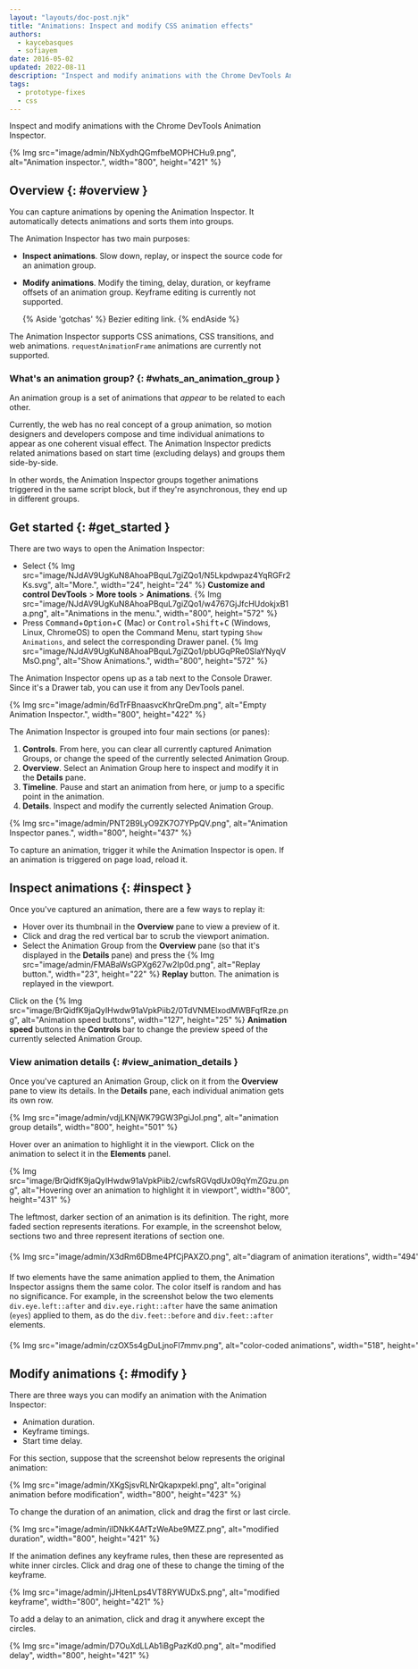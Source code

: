 ```yaml
---
layout: "layouts/doc-post.njk"
title: "Animations: Inspect and modify CSS animation effects"
authors:
  - kaycebasques
  - sofiayem
date: 2016-05-02
updated: 2022-08-11
description: "Inspect and modify animations with the Chrome DevTools Animation Inspector."
tags:
  - prototype-fixes
  - css
---
```


Inspect and modify animations with the Chrome DevTools Animation Inspector.

<div class="elevation--4">{% Img src="image/admin/NbXydhQGmfbeMOPHCHu9.png", alt="Animation inspector.", width="800", height="421" %}</div>

## Overview {: #overview }

You can capture animations by opening the Animation Inspector. It automatically detects animations and sorts them into groups.

The Animation Inspector has two main purposes:

- **Inspect animations**. Slow down, replay, or inspect the source code for an animation
  group.
- **Modify animations**. Modify the timing, delay, duration, or keyframe offsets of an
  animation group. Keyframe editing is currently not supported.

  {% Aside 'gotchas' %}
  Bezier editing link.
  {% endAside %}

The Animation Inspector supports CSS animations, CSS transitions, and web animations.
`requestAnimationFrame` animations are currently not supported.

### What's an animation group? {: #whats_an_animation_group }

An animation group is a set of animations that _appear_ to be related to each other. 

Currently, the web has no real concept of a group animation, so motion designers and developers compose and time individual animations to appear as one coherent visual effect. The Animation Inspector predicts related animations based on start time (excluding delays) and groups them side-by-side.

In other words, the Animation Inspector groups together animations triggered in the same script block, but if they're asynchronous, they end up in different groups.

## Get started {: #get_started }

There are two ways to open the Animation Inspector:

- Select {% Img src="image/NJdAV9UgKuN8AhoaPBquL7giZQo1/N5Lkpdwpaz4YqRGFr2Ks.svg", alt="More.", width="24", height="24" %} **Customize and control DevTools** > **More tools** > **Animations**.
  {% Img src="image/NJdAV9UgKuN8AhoaPBquL7giZQo1/w4767GjJfcHUdokjxB1a.png", alt="Animations in the menu.", width="800", height="572" %}
- Press <kbd>Command</kbd>+<kbd>Option</kbd>+<kbd>C</kbd> (Mac) or <kbd>Control</kbd>+<kbd>Shift</kbd>+<kbd>C</kbd> (Windows, Linux, ChromeOS) to open the Command Menu, start typing `Show Animations`, and select the corresponding Drawer panel.
  {% Img src="image/NJdAV9UgKuN8AhoaPBquL7giZQo1/pbUGqPRe0SlaYNyqVMsO.png", alt="Show Animations.", width="800", height="572" %}

The Animation Inspector opens up as a tab next to the Console Drawer. Since it's a Drawer tab, you can use it from any DevTools panel.

<div class="elevation--4">{% Img src="image/admin/6dTrFBnaasvcKhrQreDm.png", alt="Empty Animation Inspector.", width="800", height="422" %}</div>

The Animation Inspector is grouped into four main sections (or panes):

1.  **Controls**. From here, you can clear all currently captured Animation Groups, or change the
    speed of the currently selected Animation Group.
2.  **Overview**. Select an Animation Group here to inspect and modify it in the **Details** pane.
3.  **Timeline**. Pause and start an animation from here, or jump to a specific point in the
    animation.
4.  **Details**. Inspect and modify the currently selected Animation Group.

<div class="elevation--4">{% Img src="image/admin/PNT2B9LyO9ZK7O7YPpQV.png", alt="Animation Inspector panes.", width="800", height="437" %}</div>

To capture an animation, trigger it while the Animation Inspector is open. If an animation is triggered on page load, reload it.

## Inspect animations {: #inspect }

Once you've captured an animation, there are a few ways to replay it:

- Hover over its thumbnail in the **Overview** pane to view a preview of it.
- Click and drag the red vertical bar to scrub the viewport animation.
- Select the Animation Group from the **Overview** pane (so that it's displayed in the **Details**
  pane) and press the {% Img src="image/admin/FMABaWsGPXg627w2Ip0d.png", alt="Replay button.", width="23", height="22" %} **Replay** button. The
  animation is replayed in the viewport.

Click on the {% Img src="image/BrQidfK9jaQyIHwdw91aVpkPiib2/0TdVNMElxodMWBFqfRze.png", alt="Animation speed buttons", width="127", height="25" %} **Animation speed** buttons in the **Controls** bar to change the preview speed of the currently selected Animation Group.

### View animation details {: #view_animation_details }

Once you've captured an Animation Group, click on it from the **Overview** pane to view its details.
In the **Details** pane, each individual animation gets its own row.

<div class="elevation--4">{% Img src="image/admin/vdjLKNjWK79GW3PgiJol.png", alt="animation group details", width="800", height="501" %}</div>

Hover over an animation to highlight it in the viewport. Click on the animation to select it in the
**Elements** panel.

<div class="elevation--4">{% Img src="image/BrQidfK9jaQyIHwdw91aVpkPiib2/cwfsRGVqdUx09qYmZGzu.png", alt="Hovering over an animation to highlight it in viewport", width="800", height="431" %}</div>

The leftmost, darker section of an animation is its definition. The right, more faded section
represents iterations. For example, in the screenshot below, sections two and three represent
iterations of section one.

<div class="elevation--4" style="width: max-content; margin: 20px auto;">{% Img src="image/admin/X3dRm6DBme4PfCjPAXZO.png", alt="diagram of animation iterations", width="494", height="110" %}</div>

If two elements have the same animation applied to them, the Animation Inspector assigns them the
same color. The color itself is random and has no significance. For example, in the screenshot below
the two elements `div.eye.left::after` and `div.eye.right::after` have the same animation (`eyes`)
applied to them, as do the `div.feet::before` and `div.feet::after` elements.

<div class="elevation--4" style="width: max-content; margin: 20px auto;">{% Img src="image/admin/czOX5s4gDuLjnoFl7mmv.png", alt="color-coded animations", width="518", height="268" %}</div>

## Modify animations {: #modify }

There are three ways you can modify an animation with the Animation Inspector:

- Animation duration.
- Keyframe timings.
- Start time delay.

For this section, suppose that the screenshot below represents the original animation:

<div class="elevation--4">{% Img src="image/admin/XKgSjsvRLNrQkapxpekI.png", alt="original animation before modification", width="800", height="423" %}</div>

To change the duration of an animation, click and drag the first or last circle.

<div class="elevation--4">{% Img src="image/admin/ilDNkK4AfTzWeAbe9MZZ.png", alt="modified duration", width="800", height="421" %}</div>

If the animation defines any keyframe rules, then these are represented as white inner circles.
Click and drag one of these to change the timing of the keyframe.

<div class="elevation--4">{% Img src="image/admin/jJHtenLps4VT8RYWUDxS.png", alt="modified keyframe", width="800", height="421" %}</div>

To add a delay to an animation, click and drag it anywhere except the circles.

<div class="elevation--4">{% Img src="image/admin/D7OuXdLLAb1iBgPazKd0.png", alt="modified delay", width="800", height="421" %}</div>
